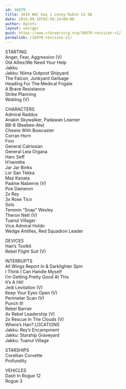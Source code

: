 ```yaml
---
id: 16079
title: 2019 NAC Day 1 Lenny Rubin LS OA
date: 2019-09-10T02:58:15+00:00
author: Aglets
layout: swccgpc
guid: https://www.starwarsccg.org/16078-revision-v1/
permalink: /16078-revision-v1/
---
```

STARTING  
Anger, Fear, Aggression (V)  
Old Allies/We Need Your Help  
Jakku  
Jakku: Niima Outpost Shipyard  
The Falcon, Junkyard Garbage  
Heading For The Medical Frigate  
A Brave Resistance  
Strike Planning  
Wokling (V)

CHARACTERS  
Admiral Raddus  
Anakin Skywalker, Padawan Learner  
BB-8 (Beebee-Ate)  
Chewie With Bowcaster  
Corran Horn  
Finn  
General Calrissian  
General Leia Organa  
Harc Seff  
H&#8217;nemthe  
Jar Jar Binks  
Lor San Tekka  
Maz Kanata  
Padme Naberrie (V)  
Poe Dameron  
2x Rey  
3x Rose Tico  
Solo  
Temmin &#8220;Snap&#8221; Wexley  
Theron Nett (V)  
Tuanul Villager  
Vice Admiral Holdo  
Wedge Antilles, Red Squadron Leader

DEVICES  
Han&#8217;s Toolkit  
Rebel Flight Suit (V)

INTERRUPTS  
All Wings Report In & Darklighter Spin  
I Think I Can Handle Myself  
I&#8217;m Getting Pretty Good At This  
It&#8217;s A Hit!  
Jedi Levitation (V)  
Keep Your Eyes Open (V)  
Perimeter Scan (V)  
Punch It!  
Rebel Barrier  
4x Rebel Leadership (V)  
2x Rescue In The Clouds (V)  
Where&#8217;s Han? LOCATIONS  
Jakku: Rey&#8217;s Encampment  
Jakku: Starship Graveyard  
Jakku: Tuanul Village

STARSHIPS  
Corellian Corvette  
Profundity

VEHICLES  
Dash In Rogue 12  
Rogue 3